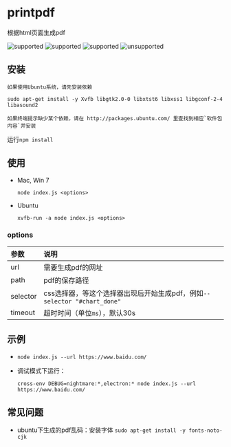 # printpdf

根据html页面生成pdf

![supported](https://img.shields.io/badge/Win_7-ok-brightgreen.svg)
![supported](https://img.shields.io/badge/Mac_OS_X-ok-brightgreen.svg)
![supported](https://img.shields.io/badge/Ubuntu-ok-brightgreen.svg)
![unsupported](https://img.shields.io/badge/CentOS-fail-red.svg)

## 安装

    如果使用Ubuntu系统，请先安装依赖
    
    sudo apt-get install -y Xvfb libgtk2.0-0 libxtst6 libxss1 libgconf-2-4 libasound2
    
    如果终端提示缺少某个依赖，请在 http://packages.ubuntu.com/ 里查找到相应`软件包内容`并安装

运行`npm install`


## 使用

- Mac, Win 7

    ```
    node index.js <options>
    ```

- Ubuntu

    ```
    xvfb-run -a node index.js <options>
    ```

### options

参数 | 说明
:--- | :---
url | 需要生成pdf的网址
path | pdf的保存路径
selector | css选择器，等这个选择器出现后开始生成pdf，例如`--selector "#chart_done"`
timeout | 超时时间（单位`ms`），默认30s

## 示例

- `node index.js --url https://www.baidu.com/`
- 调试模式下运行：
    
    ```
    cross-env DEBUG=nightmare:*,electron:* node index.js --url https://www.baidu.com/
    ```
## 常见问题

- ubuntu下生成的pdf乱码：安装字体 `sudo apt-get install -y fonts-noto-cjk`
